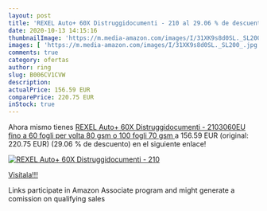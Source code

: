 ```yaml
---
layout: post
title: 'REXEL Auto+ 60X Distruggidocumenti - 210 al 29.06 % de descuento'
date: 2020-10-13 14:15:16
thumbnailImage: 'https://m.media-amazon.com/images/I/31XK9s8d0SL._SL200_.jpg'
images: [ 'https://m.media-amazon.com/images/I/31XK9s8d0SL._SL200_.jpg' ]
comments: true
category: ofertas
author: ring
slug: B006CV1CVW
description:
actualPrice: 156.59 EUR
comparePrice: 220.75 EUR
inStock: true
---
```


Ahora mismo tienes [REXEL Auto+ 60X Distruggidocumenti - 2103060EU  fino a 60 fogli per volta  80 gsm  o 100 fogli  70 gsm ](https://www.amazon.it/dp/B006CV1CVW/?tag=tolees00-21) a 156.59 EUR (original: 220.75 EUR) (29.06 %  de descuento) en el siguiente enlace!

[![REXEL Auto+ 60X Distruggidocumenti - 210](https://m.media-amazon.com/images/I/31XK9s8d0SL._SL200_.jpg)](https://www.amazon.it/dp/B006CV1CVW/?tag=tolees00-21)

[Visítala!!!](https://www.amazon.it/dp/B006CV1CVW/?tag=tolees00-21)

Links participate in Amazon Associate program and might generate a comission on qualifying sales
